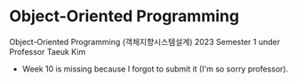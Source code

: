 # Object-Oriented Programming

Object-Oriented Programming (객체지향시스템설계) 2023 Semester 1 under Professor Taeuk Kim

- Week 10 is missing because I forgot to submit it (I'm so sorry professor).
